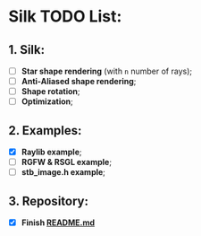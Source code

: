 # Silk TODO List:
## 1. Silk:
- [ ] **Star shape rendering** (with `n` number of rays);
- [ ] **Anti-Aliased shape rendering**;
- [ ] **Shape rotation**;
- [ ] **Optimization**;

## 2. Examples:
- [X] **Raylib example**;
- [ ] **RGFW & RSGL example**;
- [ ] **stb_image.h example**;

## 3. Repository:
- [X] **Finish [README.md](./README.md)**